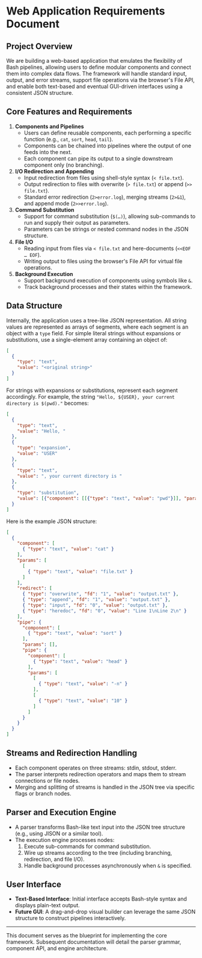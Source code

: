 # Web Application Requirements Document

## Project Overview
We are building a web-based application that emulates the flexibility of Bash pipelines, allowing users to define modular components and connect them into complex data flows. The framework will handle standard input, output, and error streams, support file operations via the browser's File API, and enable both text-based and eventual GUI-driven interfaces using a consistent JSON structure.

## Core Features and Requirements
1. **Components and Pipelines**
   - Users can define reusable components, each performing a specific function (e.g., `cat`, `sort`, `head`, `tail`).
   - Components can be chained into pipelines where the output of one feeds into the next.
   - Each component can pipe its output to a single downstream component only (no branching).
2. **I/O Redirection and Appending**
   - Input redirection from files using shell-style syntax (`< file.txt`).
   - Output redirection to files with overwrite (`> file.txt`) or append (`>> file.txt`).
   - Standard error redirection (`2>error.log`), merging streams (`2>&1`), and append mode (`2>>error.log`).
3. **Command Substitution**
   - Support for command substitution (`$(…)`), allowing sub-commands to run and supply their output as parameters.
   - Parameters can be strings or nested command nodes in the JSON structure.
4. **File I/O**
   - Reading input from files via `< file.txt` and here-documents (`<<EOF … EOF`).
   - Writing output to files using the browser's File API for virtual file operations.
5. **Background Execution**
   - Support background execution of components using symbols like `&`.
   - Track background processes and their states within the framework.

## Data Structure
Internally, the application uses a tree-like JSON representation. All string values are represented as arrays of segments, where each segment is an object with a `type` field. For simple literal strings without expansions or substitutions, use a single-element array containing an object of:

```json
[
  {
    "type": "text",
    "value": "<original string>"
  }
]
```

For strings with expansions or substitutions, represent each segment accordingly. For example, the string `"Hello, ${USER}, your current directory is $(pwd)."` becomes:

```json
[
  {
    "type": "text",
    "value": "Hello, "
  },
  {
    "type": "expansion",
    "value": "USER"
  },
  {
    "type": "text",
    "value": ", your current directory is "
  },
  {
    "type": "substitution",
    "value": [{"component": [[{"type": "text", "value": "pwd"}]], "params": []}]
  }
]
```

Here is the example JSON structure:

```json
[
  {
    "component": [
      { "type": "text", "value": "cat" }
    ],
    "params": [
      [
        { "type": "text", "value": "file.txt" }
      ]
    ],
    "redirect": [
      { "type": "overwrite", "fd": "1", "value": "output.txt" },
      { "type": "append", "fd": "1", "value": "output.txt" },
      { "type": "input", "fd": "0", "value": "output.txt" },
      { "type": "heredoc", "fd": "0", "value": "Line 1\nLine 2\n" }
    ],
    "pipe": {
      "component": [
        { "type": "text", "value": "sort" }
      ],
      "params": [],
      "pipe": {
        "component": [
          { "type": "text", "value": "head" }
        ],
        "params": [
          [
            { "type": "text", "value": "-n" }
          ],
          [
            { "type": "text", "value": "10" }
          ]
        ]
      }
    }
  }
]
```

## Streams and Redirection Handling
- Each component operates on three streams: stdin, stdout, stderr.
- The parser interprets redirection operators and maps them to stream connections or file nodes.
- Merging and splitting of streams is handled in the JSON tree via specific flags or branch nodes.

## Parser and Execution Engine
- A parser transforms Bash-like text input into the JSON tree structure (e.g., using JISON or a similar tool).
- The execution engine processes nodes:
  1. Execute sub-commands for command substitution.
  2. Wire up streams according to the tree (including branching, redirection, and file I/O).
  3. Handle background processes asynchronously when `&` is specified.

## User Interface
- **Text-Based Interface**: Initial interface accepts Bash-style syntax and displays plain-text output.
- **Future GUI**: A drag-and-drop visual builder can leverage the same JSON structure to construct pipelines interactively.

---
This document serves as the blueprint for implementing the core framework. Subsequent documentation will detail the parser grammar, component API, and engine architecture.
